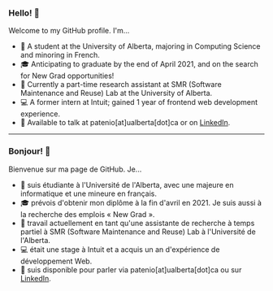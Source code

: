 ### Hello!  👋

Welcome to my GitHub profile. I'm...

- 📖 A student at the University of Alberta, majoring in Computing Science and minoring in French.
- 🎓 Anticipating to graduate by the end of April 2021, and on the search for New Grad opportunities!
- 💼 Currently a part-time research assistant at SMR (Software Maintenance and Reuse) Lab at the University of Alberta.
- 💻 A former intern at Intuit; gained 1 year of frontend web development experience.
- 💬 Available to talk at patenio[at]ualberta[dot]ca or on [LinkedIn](https://www.linkedin.com/in/katherine-patenio/).

----

### Bonjour!  👋

Bienvenue sur ma page de GitHub. Je...

- 📖 suis étudiante à l'Université de l'Alberta, avec une majeure en informatique et une mineure en français.
- 🎓 prévois d'obtenir mon diplôme à la fin d'avril en 2021. Je suis aussi à la recherche des emplois « New Grad ».
- 💼 travail actuellement en tant qu'une assistante de recherche à temps partiel à SMR (Software Maintenance and Reuse) Lab à l'Université de l'Alberta.
- 💻 était une stage à Intuit et a acquis un an d'expérience de développement Web.
- 💬 suis disponible pour parler via patenio[at]ualberta[dot]ca ou sur [LinkedIn](https://www.linkedin.com/in/katherine-patenio/).

<!--
**kpatenio/kpatenio** is a ✨ _special_ ✨ repository because its `README.md` (this file) appears on your GitHub profile.

Here are some ideas to get you started:

- 🔭 I’m currently working on ...
- 🌱 I’m currently learning ...
- 👯 I’m looking to collaborate on ...
- 🤔 I’m looking for help with ...
- 💬 Ask me about ...
- 📫 How to reach me: ...
- 😄 Pronouns: ...
- ⚡ Fun fact: ...
-->
